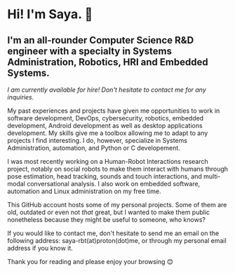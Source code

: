 # Hi! I'm Saya. 👋

## I'm an all-rounder Computer Science R&D engineer with a specialty in Systems Administration, Robotics, HRI and Embedded Systems.

*I am currently available for hire! Don't hesitate to contact me for any inquiries.*

My past experiences and projects have given me opportunities to work in software development, DevOps, cybersecurity, robotics, embedded development, Android development as well as desktop applications development. My skills give me a toolbox allowing me to adapt to any projects I find interesting. I do, however, specialize in Systems Administration, automation, and Python or C developement.

I was most recently working on a Human-Robot Interactions research project, notably on social robots to make them interact with humans through pose estimation, head tracking, sounds and touch interactions, and multi-modal conversational analysis. I also work on embedded software, automation and Linux administration on my free time.

This GitHub account hosts some of my personal projects. Some of them are old, outdated or even not *that* great, but I wanted to make them public nonetheless because they might be useful to someone, who knows?

If you would like to contact me, don't hesitate to send me an email on the following address: saya-rbt(at)proton(dot)me, or through my personal email address if you know it.

Thank you for reading and please enjoy your browsing 😊

